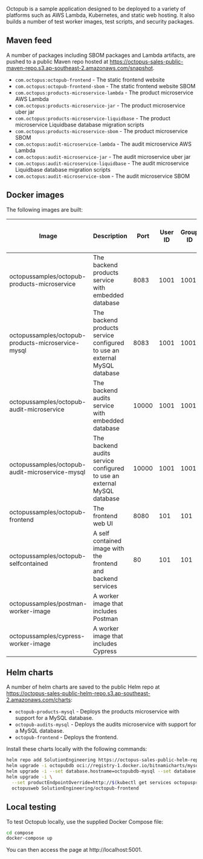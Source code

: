 Octopub is a sample application designed to be deployed to a variety of platforms such as AWS Lambda, Kubernetes, and
static web hosting. It also builds a number of test worker images, test scripts, and security packages.

## Maven feed

A number of packages including SBOM packages and Lambda artifacts, are pushed to a public Maven repo hosted at
https://octopus-sales-public-maven-repo.s3.ap-southeast-2.amazonaws.com/snapshot.

* `com.octopus:octopub-frontend` - The static frontend website
* `com.octopus:octopub-frontend-sbom` - The static frontend website SBOM
* `com.octopus:products-microservice-lambda` - The product microservice AWS Lambda
* `com.octopus:products-microservice-jar` - The product microservice uber jar
* `com.octopus:products-microservice-liquidbase` - The product microservice Liquidbase database migration scripts
* `com.octopus:products-microservice-sbom` - The product microservice SBOM
* `com.octopus:audit-microservice-lambda` - The audit microservice AWS Lambda
* `com.octopus:audit-microservice-jar` - The audit microservice uber jar
* `com.octopus:audit-microservice-liquidbase` - The audit microservice Liquidbase database migration scripts
* `com.octopus:audit-microservice-sbom` - The audit microservice SBOM

## Docker images

The following images are built:

| Image                                              | Description                                                               | Port  | User ID | Group ID | Filesystem Write Access Required |
|----------------------------------------------------|---------------------------------------------------------------------------|-------|---------|----------|----------------------------------|
| octopussamples/octopub-products-microservice       | The backend products service with embedded database                       | 8083  | 1001    | 1001     | true                             |
| octopussamples/octopub-products-microservice-mysql | The backend products service configured to use an external MySQL database | 8083  | 1001    | 1001     | true                             |
| octopussamples/octopub-audit-microservice          | The backend audits service with embedded database                         | 10000 | 1001    | 1001     | true                             |
| octopussamples/octopub-audit-microservice-mysql    | The backend audits service configured to use an external MySQL database   | 10000 | 1001    | 1001     | true                             |
| octopussamples/octopub-frontend                    | The frontend web UI                                                       | 8080  | 101     | 101      | true                             |
| octopussamples/octopub-selfcontained               | A self contained image with the frontend and backend services             | 80    | 101     | 101      | true                             |
| octopussamples/postman-worker-image                | A worker image that includes Postman                                      |       |         |          |                                  |
| octopussamples/cypress-worker-image                | A worker image that includes Cypress                                      |       |         |          |                                  |

## Helm charts

A number of helm charts are saved to the public Helm repo at
https://octopus-sales-public-helm-repo.s3.ap-southeast-2.amazonaws.com/charts:

* `octopub-products-mysql` - Deploys the products microservice with support for a MySQL database.
* `octopub-audits-mysql` - Deploys the audits microservice with support for a MySQL database.
* `octopub-frontend` - Deploys the frontend.

Install these charts locally with the following commands:

```bash
helm repo add SolutionEngineering https://octopus-sales-public-helm-repo.s3.ap-southeast-2.amazonaws.com/charts
helm upgrade -i octopubdb oci://registry-1.docker.io/bitnamicharts/mysql
helm upgrade -i --set database.hostname=octopubdb-mysql --set database.password=$(kubectl get secret --namespace default octopubdb-mysql -o jsonpath="{.data.mysql-root-password}" | base64 -d) octopusprod SolutionEngineering/octopub-products-mysql
helm upgrade -i \
  --set productEndpointOverride=http://$(kubectl get services octopusprod-octopub-products-mysql -o jsonpath="{.status.loadBalancer.ingress[0].hostname}")/api/products \
  octopusweb SolutionEngineering/octopub-frontend
```

## Local testing

To test Octopub locally, use the supplied Docker Compose file:

```bash
cd compose
docker-compose up
```

You can then access the page at http://localhost:5001.
